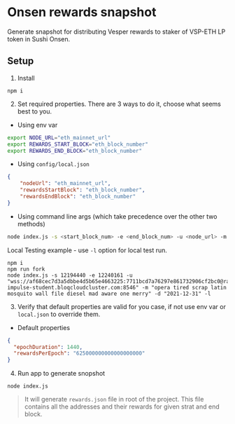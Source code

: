# Onsen rewards snapshot

Generate snapshot for distributing Vesper rewards to staker of VSP-ETH LP token in Sushi Onsen.

## Setup
1. Install 
```
npm i
```

2. Set required properties. There are 3 ways to do it, choose what seems best to you.
- Using env var
```bash
export NODE_URL="eth_mainnet_url"
export REWARDS_START_BLOCK="eth_block_number"
export REWARDS_END_BLOCK="eth_block_number"
```
- Using `config/local.json`
```json
{
    "nodeUrl": "eth_mainnet_url",
    "rewardsStartBlock": "eth_block_number",
    "rewardsEndBlock": "eth_block_number"
}
```
- Using command line args (which take precedence over the other two methods)
```bash
node index.js -s <start_block_num> -e <end_block_num> -u <node_url> -m <mnemonic> -d <date in yyyy-mm-dd>
```

Local Testing example - use `-l` option for local test run.
```
npm i
npm run fork
node index.js -s 12194440 -e 12240161 -u "wss://af68cec7d3a5dbbe4d5b65e4663225:7711bcd7a76297e861732906cf2bc0@random-impulse-student.bloqcloudcluster.com:8546" -m "opera tired scrap latin mosquito wall file diesel mad aware one merry" -d "2021-12-31" -l
```

3. Verify that default properties are valid for you case, if not use env var or `local.json` to override them.
- Default properties
```json
{
  "epochDuration": 1440,
  "rewardsPerEpoch": "625000000000000000000"
}
```

4. Run app to generate snopshot
```node
node index.js
```
> It will generate `rewards.json` file in root of the project. This file contains all the addresses and their rewards for given strat and end block.